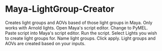 # Maya-LightGroup-Creator
Creates light groups and AOVs based of those light groups in Maya.
Only works with Arnold lights.
Open Maya's script editor.
Change to PyMEL.
Paste script into Maya's script editor.
Run the script.
Select Lights you wish to create light groups for.
Name light groups.
Click apply.
Light groups and AOVs are created based on your inputs.
